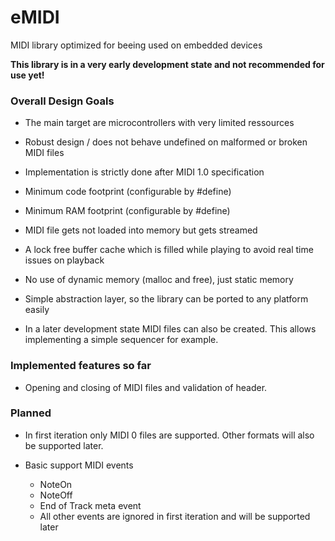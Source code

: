 # eMIDI
MIDI library optimized for beeing used on embedded devices

**This library is in a very early development state and not recommended for use yet!**

### Overall Design Goals ###
  * The main target are microcontrollers with very limited ressources

  * Robust design / does not behave undefined on malformed or broken MIDI files
  * Implementation is strictly done after MIDI 1.0 specification
  * Minimum code footprint (configurable by #define)
  * Minimum RAM footprint (configurable by #define)
  * MIDI file gets not loaded into memory but gets streamed
  * A lock free buffer cache which is filled while playing to avoid real time issues on playback
  * No use of dynamic memory (malloc and free), just static memory 
  * Simple abstraction layer, so the library can be ported to any platform easily

  * In a later development state MIDI files can also be created. This allows implementing a
    simple sequencer for example.

### Implemented features so far ###

  * Opening and closing of MIDI files and validation of header.

### Planned ###
  * In first iteration only MIDI 0 files are supported. Other formats will also be supported later.

  * Basic support MIDI events
    * NoteOn
    * NoteOff
    * End of Track meta event
    * All other events are ignored in first iteration and will be supported later

